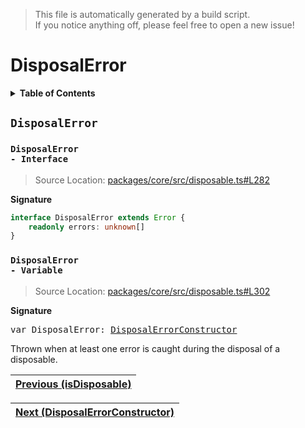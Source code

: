 > This file is automatically generated by a build script.<br>If you notice anything off, please feel free to open a new issue!

# DisposalError

<details><summary><b>Table of Contents</b></summary><br>

1. [<code>DisposalError</code>](#DisposalError) - [<code>Interface</code>](#DisposalError-Interface), [<code>Variable</code>](#DisposalError-Variable)</details>

## <a name="DisposalError"></a><code>DisposalError</code>

### <a name="DisposalError-Interface"></a><code>DisposalError - Interface</code>

> Source Location: [packages\/core\/src\/disposable.ts#L282](..\/..\/packages\/core\/src\/disposable.ts#L282)

<b>Signature</b>

```ts
interface DisposalError extends Error {
    readonly errors: unknown[]
}
```

### <a name="DisposalError-Variable"></a><code>DisposalError - Variable</code>

> Source Location: [packages\/core\/src\/disposable.ts#L302](..\/..\/packages\/core\/src\/disposable.ts#L302)

<b>Signature</b>

<pre>var DisposalError: <a href="03-DisposalErrorConstructor.md#DisposalErrorConstructor">DisposalErrorConstructor</a></pre>

Thrown when at least one error is caught during the disposal of a disposable.<br>

| [Previous \(isDisposable\)](01-isDisposable.md#readme) |
| --- |

<div align="right">

| [Next \(DisposalErrorConstructor\)](03-DisposalErrorConstructor.md#readme) |
| --- |
</div>
